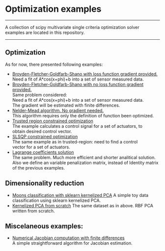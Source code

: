 # Optimization examples
---

A collection of scipy multivariate single criteria optimization solver
examples are located in this repository.

---

## Optimization
As for now, there presented following examples:
- [Broyden-Fletcher-Goldfarb-Shano with loss function gradient provided.](bfgs_grad.py)  
Need a fit of A*cos(x+phi)+b into a set of sensor measured data.  
- [Broyden-Fletcher-Goldfarb-Shano with no loss function gradient provided.](bfgs_nograd.py)  
Same problem considered:  
Need a fit of A*cos(x+phi)+b into a set of sensor measured data.  
The gradient will be estimated with finite differences.  
- [Nelder-Mead algorithm. No gradient needed.](nelder_mead.py)  
This algorithm requires only the definition of function been optimized.  
- [Trusted region constrained optimization](trust_constr.py)  
The example calculates a control signal for a set of actuators, to  
obtain desired control vector.  
- [SLSQP constrained optimization](slsqp.py)  
The same example as in trusted-region: need to find a control  
vector for a set of actuators.  
- [Lagrange coefficients solution](Lagrange_coeffs.py)  
The same problem. Much more efficient and shorter analitical solution.  
Also we define an variable penalization matrix, instead of Identity matrix  
of the previous examples.  

## Dimensionality reduction
- [Moons classification with sklearn kernelized PCA](PCA_moons_simple.py)
A simple toy data classification using sklearn kernelized PCA.
- [Kernelized PCA from scratch](PCA_moons_simple.py)
The same dataset as in above. RBF PCA written from scratch.

## Miscelaneous examples:
- [Numerical Jacobian computation with finite differences](Jacobian_2point.py)  
A simple straightforward algorithm for Jacobian estimation.
